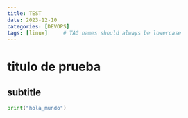 ```yaml
---
title: TEST
date: 2023-12-10
categories: [DEVOPS]
tags: [linux]     # TAG names should always be lowercase
---
```


# titulo de prueba

## subtitle

````python
print("hola_mundo")
````

